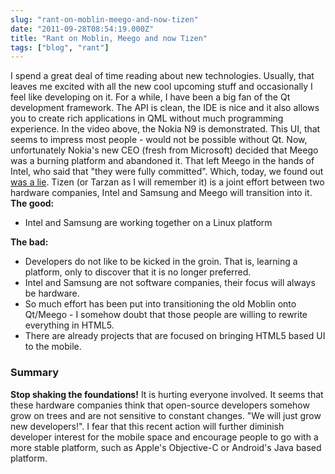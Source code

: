 ```yaml
---
slug: "rant-on-moblin-meego-and-now-tizen"
date: "2011-09-28T08:54:19.000Z"
title: "Rant on Moblin, Meego and now Tizen"
tags: ["blog", "rant"]
---
```


I spend a great deal of time reading about new technologies. Usually, that leaves me excited with all the new cool upcoming stuff and occasionally I feel like developing on it. For a while, I have been a big fan of the Qt development framework. The API is clean, the IDE is nice and it also allows you to create rich applications in QML without much programming experience. In the video above, the Nokia N9 is demonstrated. This UI, that seems to impress most people - would not be possible without Qt. Now, unfortunately Nokia's new CEO (fresh from Microsoft) decided that Meego was a burning platform and abandoned it. That left Meego in the hands of Intel, who said that "they were fully committed". Which, today, we found out [was a lie](https://meego.com/community/blogs/imad/2011/whats-next-meego). Tizen (or Tarzan as I will remember it) is a joint effort between two hardware companies, Intel and Samsung and Meego will transition into it. **The good:**

- Intel and Samsung are working together on a Linux platform

**The bad:**

- Developers do not like to be kicked in the groin. That is, learning a platform, only to discover that it is no longer preferred.
- Intel and Samsung are not software companies, their focus will always be hardware.
- So much effort has been put into transitioning the old Moblin onto Qt/Meego - I somehow doubt that those people are willing to rewrite everything in HTML5.
- There are already projects that are focused on bringing HTML5 based UI to the mobile.

### Summary

**Stop shaking the foundations!** It is hurting everyone involved. It seems that these hardware companies think that open-source developers somehow grow on trees and are not sensitive to constant changes. "We will just grow new developers!". I fear that this recent action will further diminish developer interest for the mobile space and encourage people to go with a more stable platform, such as Apple's Objective-C or Android's Java based platform.
